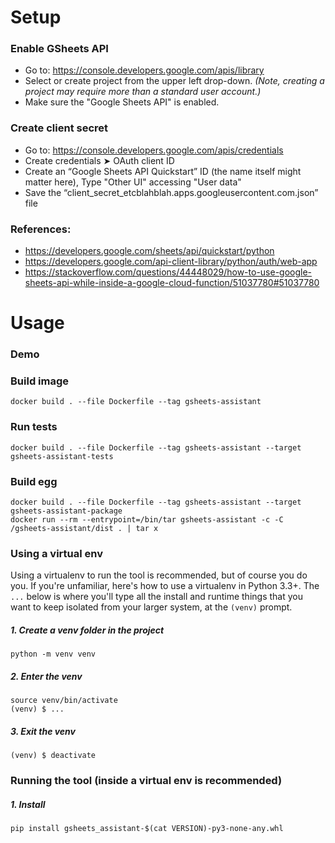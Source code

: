 # Setup

### Enable GSheets API
 - Go to: https://console.developers.google.com/apis/library
 - Select or create project from the upper left drop-down. _(Note, creating a project may require more than a standard user account.)_
 - Make sure the "Google Sheets API" is enabled.

### Create client secret
 - Go to: https://console.developers.google.com/apis/credentials
 - Create credentials ➤ OAuth client ID
 - Create an “Google Sheets API Quickstart” ID (the name itself might matter here), Type "Other UI" accessing "User data"
 - Save the “client_secret_etcblahblah.apps.googleusercontent.com.json” file

### References:
 - https://developers.google.com/sheets/api/quickstart/python
 - https://developers.google.com/api-client-library/python/auth/web-app
 - https://stackoverflow.com/questions/44448029/how-to-use-google-sheets-api-while-inside-a-google-cloud-function/51037780#51037780

# Usage

### Demo

### Build image
```
docker build . --file Dockerfile --tag gsheets-assistant
```

### Run tests
```
docker build . --file Dockerfile --tag gsheets-assistant --target gsheets-assistant-tests
```

### Build egg
```
docker build . --file Dockerfile --tag gsheets-assistant --target gsheets-assistant-package
docker run --rm --entrypoint=/bin/tar gsheets-assistant -c -C /gsheets-assistant/dist . | tar x
```

### Using a virtual env
Using a virtualenv to run the tool is recommended, but of course you do you. If you're unfamiliar, here's how to use a virtualenv in Python 3.3+. The `...` below is where you'll type all the install and runtime things that you want to keep isolated from your larger system, at the `(venv)` prompt.

#####  1. Create a venv folder in the project
```
python -m venv venv
```

##### 2. Enter the venv
```
source venv/bin/activate
(venv) $ ...
```

##### 3. Exit the venv
```
(venv) $ deactivate
```

### Running the tool (inside a virtual env is recommended)
##### 1. Install
```
pip install gsheets_assistant-$(cat VERSION)-py3-none-any.whl
```
